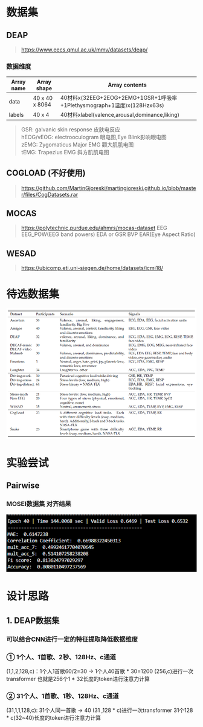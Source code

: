 # 数据集
## DEAP
  > https://www.eecs.qmul.ac.uk/mmv/datasets/deap/
### 数据维度
Array name|Array shape|Array contents
---|---|---
data|40 x 40 x 8064|40材料x(32EEG+2EOG+2EMG+1GSR+1呼吸率+1Plethysmograph+1温度)x(128Hzx63s)
labels|40 x 4|40材料xlabel(valence,arousal,dominance,liking)
> GSR: galvanic skin response 皮肤电反应  
> hEOG/vEOG: electrooculogram 眼电图,Eye Blink影响眼电图  
> zEMG: Zygomaticus Major EMG 颧大肌肌电图  
> tEMG: Trapezius EMG 斜方肌肌电图  
## COGLOAD (不好使用)
  > https://github.com/MartinGjoreski/martingjoreski.github.io/blob/master/files/CogDatasets.rar
## MOCAS
  > https://polytechnic.purdue.edu/ahmrs/mocas-dataset
> EEG
> EEG_POW(EEG band powers)
> EDA or GSR
> BVP
> EAR(Eye Aspect Ratio)
## WESAD
  > https://ubicomp.eti.uni-siegen.de/home/datasets/icmi18/
# 待选数据集
  <img src="/datasets.jpg" width="800" /> 

# 实验尝试
## Pairwise
### MOSEI数据集 对齐结果
  <img src="/result1.png" width="800" />

# 设计思路
## 1. DEAP数据集
### 可以结合CNN进行一定的特征提取降低数据维度
### ① 1个人、1首歌、2秒、128Hz、c通道  
  (1,1,2,128,c)：1个人1首歌60/2=30 -> 1个人40首歌 * 30=1200
  (256,c)进行一次transformer 也就是256个1 * 32长度的token进行注意力计算 
### ② 31个人、1首歌、1秒、128Hz、c通道
  (31,1,1,128,c): 31个人同一首歌 -> 40 
  (31 ,128 * c)进行一次transformer 31个128 * c(32~40)长度的token进行注意力计算
